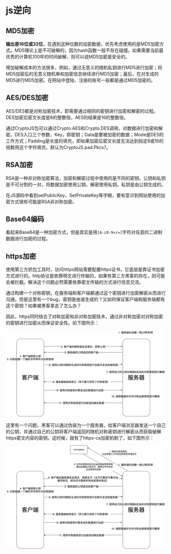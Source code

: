 # js逆向

## MD5加密

**输出是16位或32位**，在遇到这种位数的加密数据，优先考虑使用的是MD5加密方式。MD5理论上是不可破解的，因为hash函数一般不存在碰撞。如果需要当前最优秀的计算机100年的时间破解，则可以说MD5加密是安全的。

增加破解成本的方法很多，例如，通过无意义的随机私钥进行MD5进行加密；将MD5加密后的无意义随机串和加密信息继续进行MD5加密；最后，在对生成的MD5进行MD5加密。在网站中登陆、注册的账号一般都是通过MD5加密的。

## AES/DES加密

AES/DES都是对称加密技术，即需要通过相同的密钥进行加密和解密的过程。DES加密后密文长度是8的整数倍，AES的结果是16的整数倍。

通过CryptoJS包可以通过Crypto.AES和Crypto.DES调用，对数据进行加密和解密。DES入口三个参数，Key，即密钥；Data是要被加密的数据；Mode是DES的工作方式；Padding是长度的填充，即如果加密后密文长度无法达到指定8或16的倍数用这个字符填充，默认为CryptoJS.pad.Pkcs7。

## RSA加密

RSA是一种非对称加密算法，加密和解密过程中使用的是不同的密钥。公钥和私钥是不可分割的一对，将数据加密使用公钥，解密使用私钥。私钥是由公钥生成的。

在JS源码中看到setPublicKey，SetPrivateKey等字眼，要有意识到网站使用的加密方式很有可能是RSA非对称加密。

## Base64编码

看起来Base64是一种加密方式，但是其实是用`[A-z0-9+/=]`字符对任意的二进制数据进行加密的过程。

## https加密

使用第三方抓包工具时，访问https网站需要配置https证书，它底层是靠证书加密方式进行的。http协议是依靠明文进行传输的，如果有第三方黑客的存在，则可能会被拦截。解决这个问题必然需要依靠密文传输的方式进行信息交流。

通过构建一个对称密钥，在服务端和客户端都通过这个密钥进行加密解密从而进行沟通。但是这里有一个bug，密钥是由谁生成的？又如何保证客户端和服务端都有这个密钥？如果被黑客拿走了怎么办？

因此，https同时结合了对称加密和非对称加密技术，通过非对称加密对对称加密的密钥进行加密从而保证安全性。如下图所示：

![https加密技术](./assets/image/https.png)

这里有一个问题，黑客可以通过伪装为一个服务器，给客户端浏览器发送一个自己的公钥，并通过自己的公钥将客户端返回的随机对称密钥进行解密从而获取破解https密文内容的密钥。这时候，就有了https-ca加密机制了，如下图所示：

![https-ca加密技术](./assets/image/https-ca.png)

